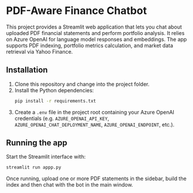 # PDF-Aware Finance Chatbot

This project provides a Streamlit web application that lets you chat about uploaded PDF financial statements and perform portfolio analysis. It relies on Azure OpenAI for language model responses and embeddings. The app supports PDF indexing, portfolio metrics calculation, and market data retrieval via Yahoo Finance.

## Installation

1. Clone this repository and change into the project folder.
2. Install the Python dependencies:
   ```bash
   pip install -r requirements.txt
   ```
3. Create a `.env` file in the project root containing your Azure OpenAI credentials (e.g. `AZURE_OPENAI_API_KEY`, `AZURE_OPENAI_CHAT_DEPLOYMENT_NAME`, `AZURE_OPENAI_ENDPOINT`, etc.).

## Running the app

Start the Streamlit interface with:
```bash
streamlit run appp.py
```
Once running, upload one or more PDF statements in the sidebar, build the index and then chat with the bot in the main window.
